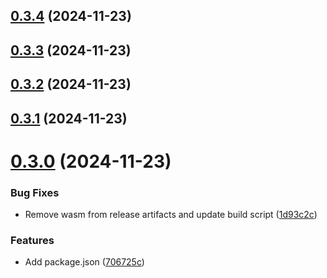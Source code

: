 ## [0.3.4](https://github.com/spaceandtimelabs/sxt-proof-of-sql-sdk/compare/v0.3.3...v0.3.4) (2024-11-23)



## [0.3.3](https://github.com/spaceandtimelabs/sxt-proof-of-sql-sdk/compare/v0.3.2...v0.3.3) (2024-11-23)



## [0.3.2](https://github.com/spaceandtimelabs/sxt-proof-of-sql-sdk/compare/v0.3.1...v0.3.2) (2024-11-23)



## [0.3.1](https://github.com/spaceandtimelabs/sxt-proof-of-sql-sdk/compare/v0.3.0...v0.3.1) (2024-11-23)



# [0.3.0](https://github.com/spaceandtimelabs/sxt-proof-of-sql-sdk/compare/v0.2.0...v0.3.0) (2024-11-23)


### Bug Fixes

* Remove wasm from release artifacts and update build script ([1d93c2c](https://github.com/spaceandtimelabs/sxt-proof-of-sql-sdk/commit/1d93c2cb292f937801a0982cb6508db6ff777bb6))


### Features

* Add package.json ([706725c](https://github.com/spaceandtimelabs/sxt-proof-of-sql-sdk/commit/706725c57abbf97dfcb503ff79d97c561fcf29a2))



